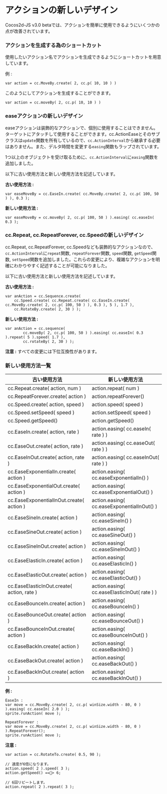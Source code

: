 # アクションの新しいデザイン

Cocos2d-JS v3.0 betaでは、アクションを簡単に使用できるようにいくつかの点が改善されています。

### アクションを生成する為のショートカット ###

使用したいアクション名でアクションを生成できるようにショートカットを用意しています。

例 :

```
var action = cc.MoveBy.create( 2, cc.p( 10, 10 ) )
```
このようにしてアクションを生成することができます。  

```
var action = cc.moveBy( 2, cc.p( 10, 10 ) )
```

### easeアクションの新しいデザイン ###

easeアクションは装飾的なアクションで、個別に使用することはできません。ターゲットにアタッチして使用することができます。cc.ActionEaseとそのサブクラスは`update`関数を所有しているので、`cc.ActionInterval`から継承する必要はありません。また、デルタ時間を変更する`easing`関数もラップされています。

1つ以上のオブジェクトを受け取るために、`cc.ActionInterval`に`easing`関数を追加しました。

以下に古い使用方法と新しい使用方法を記述しています。

**古い使用方法 :**

```
var easeMoveBy = cc.EaseIn.create( cc.MoveBy.create( 2, cc.p( 100, 50 ) ), 0.3 );
```

**新しい使用方法 :**

```
var easeMoveBy = cc.moveBy( 2, cc.p( 100, 50 ) ).easing( cc.easeIn( 0.3 );
```

### cc.Repeat, cc.RepeatForever, cc.Speedの新しいデザイン ###

cc.Repeat, cc.RepeatForever, cc.Speedなども装飾的なアクションなので、`cc.ActionInterval`に`repeat`関数, `repeatForever`関数, `speed`関数, `getSpeed`関数, `setSpeed`関数を追加しました。これらの変更により、複雑なアクションを明確にわかりやすく記述することが可能になりました。

以下に古い使用方法と新しい使用方法を記述しています。

**古い使用方法 :**

```
var anAction = cc.Sequence.create(
    cc.Speed.create( cc.Repeat.create( cc.EaseIn.create( cc.MoveBy.create( 2, cc.p( 100, 50 ) ), 0.3 ), 5 ), 1.7 ),
    cc.RotateBy.create( 2, 30 ) );
```

**新しい使用方法 :**

```
var anAction = cc.sequence(
		cc.moveBy( 2, cc.p( 100, 50 ) ).easing( cc.easeIn( 0.3 ).repeat( 5 ).speed( 1.7 ), 
		cc.rotateBy( 2, 30 ) );
```

**注意 :** すべての変更には下位互換性があります。

### 新しい使用方法一覧 ###

古い使用方法                           | 新しい使用方法
------------                         | ------------
cc.Repeat.create( action, num )      | action.repeat( num )
cc.RepeatForever.create( action )    | action.repeatForever()
cc.Speed.create( action, speed )     | action.speed( speed )
cc.Speed.setSpeed( speed )  	         | action.setSpeed( speed )
cc.Speed.getSpeed()  			     | action.getSpeed()
cc.EaseIn.create( action, rate )     | action.easing( cc.easeIn( rate ) )
cc.EaseOut.create( action, rate )    | action.easing( cc.easeOut( rate ) )
cc.EaseInOut.create( action, rate )  | action.easing( cc.easeInOut( rate ) )
cc.EaseExponentialIn.create( action )      | action.easing( cc.easeExponentialIn() )
cc.EaseExponentialOut.create( action )     | action.easing( cc.easeExponentialOut() )
cc.EaseExponentialInOut.create( action )   | action.easing( cc.easeExponentialInOut() )
cc.EaseSineIn.create( action )             | action.easing( cc.easeSineIn() )
cc.EaseSineOut.create( action )            | action.easing( cc.easeSineOut() )
cc.EaseSineInOut.create( action )          | action.easing( cc.easeSineInOut() )
cc.EaseElasticIn.create( action )          | action.easing( cc.easeElasticIn() )
cc.EaseElasticOut.create( action )         | action.easing( cc.easeElasticOut() )
cc.EaseElasticInOut.create( action, rate ) | action.easing( cc.easeElasticInOut( rate ) )
cc.EaseBounceIn.create( action )	           | action.easing( cc.easeBounceIn() )
cc.EaseBounceOut.create( action )          | action.easing( cc.easeBounceOut() )
cc.EaseBounceInOut.create( action )        | action.easing( cc.easeBounceInOut() )
cc.EaseBackIn.create( action )             | action.easing( cc.easeBackIn() )
cc.EaseBackOut.create( action )            | action.easing( cc.easeBackOut() )
cc.EaseBackInOut.create( action )          | action.easing( cc.easeBackInOut() )

**例 :**

````
EaseIn :
var move = cc.MoveBy.create( 2, cc.p( winSize.width - 80, 0 ) ).easing( cc.easeIn( 2.0 ) );
sprite.runAction( move );

RepeatForever :
var move = cc.MoveBy.create( 2, cc.p( winSize.width - 80, 0 ) ).RepeatForever();
sprite.runAction( move );
````

**注意 :**

```
var action = cc.RotateTo.create( 0.5, 90 );

// 速度が6倍になります。
action.speed( 2 ).speed( 3 );
action.getSpeed() ==> 6;

// 6回リピートします。
action.repeat( 2 ).repeat( 3 );
```